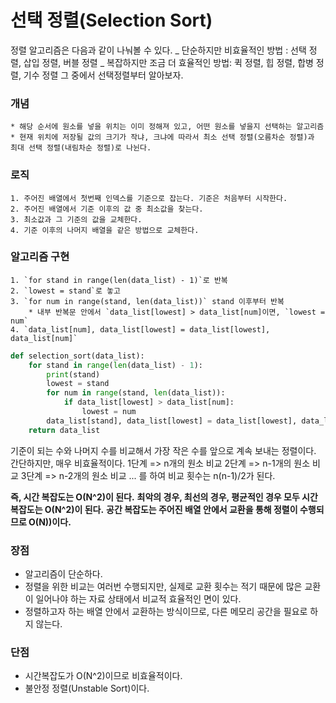 # 선택 정렬(Selection Sort)

정렬 알고리즘은 다음과 같이 나눠볼 수 있다.
_ 단순하지만 비효율적인 방법 : 선택 정렬, 삽입 정렬, 버블 정렬
_ 복잡하지만 조금 더 효율적인 방법: 퀵 정렬, 힙 정렬, 합병 정렬, 기수 정렬
그 중에서 선택정렬부터 알아보자.

### 개념

    * 해당 순서에 원소를 넣을 위치는 이미 정해져 있고, 어떤 원소를 넣을지 선택하는 알고리즘
    * 현재 위치에 저장될 값의 크기가 작냐, 크냐에 따라서 최소 선택 정렬(오름차순 정렬)과 최대 선택 정렬(내림차순 정렬)로 나뉜다.

### 로직

    1. 주어진 배열에서 첫번째 인덱스를 기준으로 잡는다. 기준은 처음부터 시작한다.
    2. 주어진 배열에서 기준 이후의 값 중 최소값을 찾는다.
    3. 최소값과 그 기준의 값을 교체한다.
    4. 기준 이후의 나머지 배열을 같은 방법으로 교체한다.

### 알고리즘 구현

    1. `for stand in range(len(data_list) - 1)`로 반복
    2. `lowest = stand`로 놓고
    3. `for num in range(stand, len(data_list))` stand 이후부터 반복
        * 내부 반복문 안에서 `data_list[lowest] > data_list[num]이면, `lowest = num`
    4. `data_list[num], data_list[lowest] = data_list[lowest], data_list[num]`

```python
def selection_sort(data_list):
    for stand in range(len(data_list) - 1):
        print(stand)
        lowest = stand
        for num in range(stand, len(data_list)):
            if data_list[lowest] > data_list[num]:
                lowest = num
        data_list[stand], data_list[lowest] = data_list[lowest], data_list[stand]
    return data_list
```

기준이 되는 수와 나머지 수를 비교해서 가장 작은 수를 앞으로 계속 보내는 정렬이다.
간단하지만, 매우 비효율적이다.
1단계 => n개의 원소 비교
2단계 => n-1개의 원소 비교
3단계 => n-2개의 원소 비교
...
를 하여 비교 횟수는
n(n-1)/2가 된다.

**즉, 시간 복잡도는 O(N^2)이 된다.**
**최악의 경우, 최선의 경우, 평균적인 경우 모두 시간 복잡도는 O(N^2)이 된다.**
**공간 복잡도는 주어진 배열 안에서 교환을 통해 정렬이 수행되므로 O(N))이다.**

### 장점

- 알고리즘이 단순하다.
- 정렬을 위한 비교는 여러번 수행되지만, 실제로 교환 횟수는 적기 때문에 많은 교환이 일어나야 하는 자료 상태에서 비교적 효율적인 면이 있다.
- 정렬하고자 하는 배열 안에서 교환하는 방식이므로, 다른 메모리 공간을 필요로 하지 않는다.

### 단점

- 시간복잡도가 O(N^2)이므로 비효율적이다.
- 불안정 정렬(Unstable Sort)이다.
